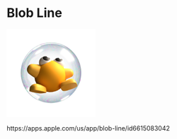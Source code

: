# Blob Line

<p float="left">
	<img src="Assets/_Main/Art/Textures/Icon/Loading_icon.png" width="200">
</p>https://apps.apple.com/us/app/blob-line/id6615083042
</p>
